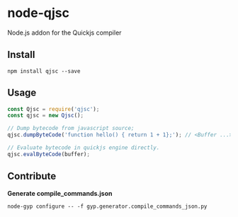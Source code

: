 # node-qjsc
Node.js addon for the Quickjs compiler

## Install

```
npm install qjsc --save
```

## Usage

```javascript
const Qjsc = require('qjsc');
const qjsc = new Qjsc();

// Dump bytecode from javascript source;
qjsc.dumpByteCode('function hello() { return 1 + 1};'); // <Buffer ...>

// Evaluate bytecode in quickjs engine directly.
qjsc.evalByteCode(buffer);
```

## Contribute

**Generate compile_commands.json**

```
node-gyp configure -- -f gyp.generator.compile_commands_json.py
```
